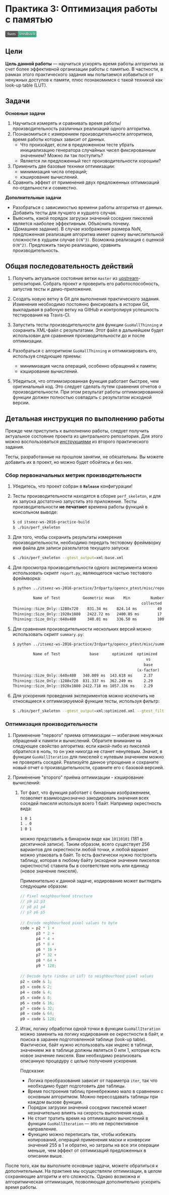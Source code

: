 # Практика 3: Оптимизация работы с памятью

[![Feedback](feedback.png)][feedback_day3]

## Цели

__Цель данной работы__ — научиться ускорять время работы алгоритма за счет более
эффективной организации работы с памятью. В частности, в рамках этого
практического задания мы попытаемся избавиться от ненужных доступов к памяти,
плюс познакомимся с такой техникой как look-up table (LUT).

## Задачи

__Основные задачи__

  1. Научиться измерять и сравнивать время работы/производительность различных
     реализаций одного алгоритма.
  1. Познакомиться с измерением производительности алгоритмов, время работы
     которых зависит от данных.
     - Что произойдет, если в предложенном тесте убрать инициализацию генератора
       случайных чисел фиксированным значением? Можно ли так поступить?
     - Является ли предложенный тест производительности хорошим?
  1. Применить две базовые техники оптимизации:
     - минимизация числа операций;
     - кэширование вычислений.
  1. Сравнить эффект от применения двух предложенных оптимизаций по-отдельности
     и совместно.

__Дополнительные задачи__

  - Разобраться с зависимостью времени работы алгоритма от данных. Добавить
    тесты для лучшего и худшего случая.
  - Выяснить, какой порядок загрузки значений соседних пикселей является
    наиболее эффективным. Объяснить почему.
  - (Домашнее задание). В случае изображения размера NxN, предложенная
    реализация алгоритма имеет оценку вычислительной сложности в худшем случае
    `O(N^3)`. Возможна реализация с оценкой `O(N^2)`. Предложить такую
    реализацию, сравнить производительность.

## Общая последовательность действий

  1. Получить актуальное состояние ветки `master` из
     [upstream][upstream]-репозитория. Собрать проект и проверить его
     работоспособность, запустив тесты и демо-приложение.

  1. Создать новую ветку в Git для выполнения практического задания. Изменения
     необходимо постоянно фиксировать в истории Git, выкладывая в рабочую ветку
     на GitHub и контролируя успешность тестирования на Travis-CI.

  1. Запустить тесты производительности для функции `GuoHallThinning` и
     сохранить XML-файл с результатами. Этот файл в дальнейшем будет использован
     для сравнения производительности до и после оптимизации.

  1. Разобраться с алгоритмом `GuoHallThinning` и оптимизировать его, используя
     следующие приемы:
     - минимизация числа операций, особенно обращений к памяти;
     - кэширование вычислений.

  1. Убедиться, что оптимизированная функция работает быстрее, чем оригинальный
     код. Это следует сделать путем сравнения отчетов о производительности. При
     этом результат работы оптимизированной функции должен полностью совпадать с
     результатом исходной версии.

## Детальная инструкция по выполнению работы

Прежде чем приступить к выполнению работы, следует получить актуальное состояние
проекта из центрального репозитория. Для этого можно воспользоваться
[инструкциями][git-update] из второго практического задания.

Тесты, разработанные на прошлом занятии, не обязательны. Вы можете добавить их в
проект, но можно будет обойтись и без них.

### Сбор первоначальных метрик производительности

  1. Убедитесь, что проект собран в __`Release`__ конфигурации!

  1. Тесты производительности находятся в сборке `perf_skeleton`, и для их
     запуска достаточно запустить это приложение. Тесты производительности
     __не печатают__ времена работы функций в консольном выводе:

     ```bash
     $ cd itseez-ws-2016-practice-build
     $ ./bin/perf_skeleton
     ```

  1. Для того, чтобы сохранить результаты измерения производительности,
     необходимо передать тестовому фреймворку имя файла для записи
     разельтатов текущего запуска:

     ```bash
     $ ./bin/perf_skeleton --gtest_output=xml:base.xml
     ```

  1. Для просмотра производительности одного эксперимента можно
     использовать скрипт `report.py`, являющегося частью тестового фреймворка:

     ```bash
     $ python ../itseez-ws-2016-practice/3rdparty/opencv_ptest/misc/report.py base.xml -c gmean,min,samples
     ```

     ```txt
              Name of Test          Geometric mean    Min         Number of
                                                              collected samples
     Thinning::Size_Only::1280x720    831.34 ms    824.14 ms         49
     Thinning::Size_Only::1920x1080   2422.72 ms   2400.85 ms        17
     Thinning::Size_Only::640x480     340.01 ms    336.50 ms         100
     ```

  1. Для сравнения производительности нескольких версий можно использовать
     скрипт `summary.py`:

     ```bash
     $ python ../itseez-ws-2016-practice/3rdparty/opencv_ptest/misc/summary.py base.xml optimized.xml
     ```

     ```txt
              Name of Test             base      optimized  optimized
                                                                vs
                                                               base
                                                            (x-factor)
     Thinning::Size_Only::640x480   340.009 ms  143.618 ms     2.37
     Thinning::Size_Only::1280x720  831.337 ms  362.249 ms     2.29
     Thinning::Size_Only::1920x1080 2422.718 ms 1057.336 ms    2.29
     ```

  1. Для ускорения проведения экспериментов можно исключить не относящиеся
     к оптимизируемой функции тесты, используя фильтр:

     ```bash
     $ ./bin/perf_skeleton --gtest_output=xml:optimized.xml --gtest_filter=*Thinning*
     ```

### Оптимизация производительности

  1. Применение "первого" приема оптимизации — избегание ненужных обращений к
     памяти и вычислений. Обратите внимание на следующее свойство алгоритма:
     если какой-либо из пикселей обратился в ноль, то он уже никогда не станет
     ненулевым. Значит, в функции `GuoHallIteration` для пикселей с нулевым
     значением можно не проверять соседей. Реализуйте данное упрощение и
     сохраните новый отчет о производительности, сравните его с базовой версией.

  1. Применение "второго" приёма оптимизации - кэширование вычислений:

     1. Тот факт, что функция работает с бинарным изображением, позволяет
        взаимооднозначно закодировать значения всех соседей пикселя используя
        всего 1 байт. Например окрестность вида:

        ```txt
        1 0 1
        1 . 0
        1 0 1
        ```

        можно представить в бинарном виде как `10110101` (181 в десятичной
        записи). Таким образом, всего существует 256 вариантов для окрестности
        любой точки, и любой вариант можно упаковать в байт. То есть фактически
        нужно построить таблицу, которая в любому байту (исходное значение
        пикселов окрестности) ставила бы в соответствие ноль или единицу (новое
        значение пикселя).

        Применительно к данной задаче, кодирование может выглядеть следующим
        образом:

        ```cpp
        // Pixel neighbourhood structure
        // p9 p2 p3
        // p8 p1 p4
        // p7 p6 p5

        // Encode neghbourhood pixel values to byte
        code = p2 * 1 +
               p3 * 2 +
               p4 * 4 +
               p5 * 8 +
               p6 * 16 +
               p7 * 32 +
               p8 * 64 +
               p9 * 128;

        // Decode byte (index in LUT) to neighbourhood pixel values
        p2 = code & 1;
        p3 = code & 2;
        p4 = code & 4;
        p5 = code & 8;
        p6 = code & 16;
        p7 = code & 32;
        p8 = code & 64;
        p9 = code & 128;

        ```

     1. Итак, логику обработки одной точки в функции `GuoHallIteration` можно
        заменить на логику кодирования ее окрестности в байт, и поиска в заранее
        подготовленной таблице (look-up table). Фактически, байт нужно
        использовать как индекс в таблице, значением же в таблице должны
        являться 0 или 1, которые есть новое значение пикселя. Вам необходимо
        реализовать описанную процедуру с целью получения ускорения.

        Подсказки:

        - Логика преобразования зависит от параметра `iter`, так что необходимо
          будет подготовить две таблицы.
        - Время построения таблиц пренебрежимо мало в сравнении с основным
          алгоритмом. Можно пересоздавать таблицы при каждом вызове функции.
        - Порядок загрузки значений соседних пикселей может незначительно влиять
          на скорость выполнения кода.
        - Не стоит тратить время на оптимизацию вычислений в функции
          `GuoHallIteration` — это не перспективное направление.
        - Функцию можно переписать так, чтобы избежать копирований, операций
          применения маски и конверсии значений 255 в 1 и обратно, но затраты на
          все эти операции меньше, чем эффект от оптимизаций предложенных в
          описании выше.

После того, как вы выполните основные задачи, можете обратиться к
дополнительным. На практике мы осуществляли оптимизации, в целом сохраняющие
алгоритм и его сложность. Однако возможна и алгоритмическая оптимизация,
позволяющая дополнительно ускорить время работы.

<!-- LINKS -->

[git-update]: https://github.com/itseez-academy/itseez-ws-2016-practice/blob/master/docs/practice2-profiling-and-benchmarking.md#Получение-актуальной-версии-исходных-файлов
[upstream]:   https://github.com/itseez-academy/itseez-ws-2016-practice
[feedback_day3]: https://docs.google.com/forms/d/1ravFKjcFUkviel7MWKx6258m34NtwwqmahpVexvFchc/viewform
